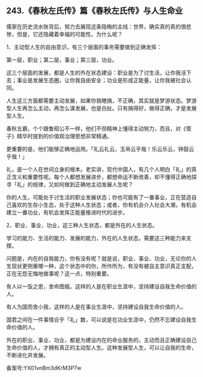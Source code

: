 ## 243.《春秋左氏传》篇《春秋左氏传》与人生命业
儒家在历史流水账背后，努力去展现这条隐晦的主线：世界，确实真的真的很悲惨，但是，它还隐藏着幸福的可能性。为什么呢？


1、主动型人生的自由意识，有三个层面的事务需要做到正确发挥：


第一层，职业；第二层，事业；第三层，功业。


这三个层面的发展，都是人生的外在状态建设：职业是为了讨生活，让你我活下去；事业是发展生态圈，让你我自由安全；功业是形成正能量，让你我被社会认同。


人生这三方面都需要主动发展，如果你我瞎搞，不正确，其实就是梦游状态。梦游型人生再怎么主动，再怎么谋发展，也是白扯。只有搞得好，做得正确，才是发展型人生。


春秋五霸，个个跟鲁昭公不一样，他们不但精神上懂得主动努力，而且，对《管子》精华时提到的价值观治理思想非常精通。


更重要的是，他们能够正确地运用。「礼云礼云，玉帛云乎哉！乐云乐云，钟鼓云乎哉！」


礼，是一个人在世间立身的根本。老实讲，现代中国人，有几个人明白「礼」的真正含义和重要性呢。每个人都想发展进步，都想命运不断改善，却不懂得正确地探寻「礼」的规律，又如何做到正确地主动发展人生呢？


你的人生，可能处于讨生活的职业发展状态；你也可能有了一番事业，正在营造自己喜欢的生存小生态，处于这种人生状态；或者，你有机会介入社会大潮，有机会建立一番功业，有机会发挥正能量推进时代的进步。


2、职业、事业、功业，这三种人生状态，都是外在的人生状态。


学习的能力、生活的能力、发展的能力，外在的人生状态，需要这三种能力来支撑。


问题是，内在的自我能力，你有没有呢？就是说，职业、事业、功业，无论你的人生现状更侧重哪一种，这个状态中的你，所作所为，有没有被自主意识真正支配，正在无怨无悔地做事呢？这一点，特别重要。


有人以一饭之恩，舍命图报。这样的人是在职业生涯中，坚持建设自我生命价值的人。


有人为国而舍小我，这样的人是在事业生涯中，坚持建设自我生命价值的人。


国君之间在一件事情合乎「礼」数，可以说是在功业生涯中，仍然不忘建设自我生命价值的人。


外在的职业、事业、功业，都是为建设内在的命业服务的，主动而且正确建设自己生命价值的人，才拥有真正的主动型人生。这种发展型人生，可以让自我的生命，不断进化并发展。


备案号:YX01vnBm3dKrM3P7w

